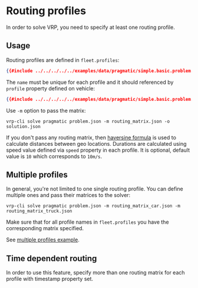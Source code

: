 # Routing profiles

In order to solve VRP, you need to specify at least one routing profile.


## Usage

Routing profiles are defined in `fleet.profiles`:

```json
{{#include ../../../../../examples/data/pragmatic/simple.basic.problem.json:133:138}}
```

The `name` must be unique for each profile and it should referenced by `profile` property defined on vehicle:

```json
{{#include ../../../../../examples/data/pragmatic/simple.basic.problem.json:104}}
```

Use `-m` option to pass the matrix:

    vrp-cli solve pragmatic problem.json -m routing_matrix.json -o solution.json

If you don't pass any routing matrix, then [haversine formula](https://en.wikipedia.org/wiki/Haversine_formula) is used to
calculate distances between geo locations. Durations are calculated using speed value defined via `speed` property in
each profile. It is optional, default value is `10` which corresponds to `10m/s`.


## Multiple profiles

In general, you're not limited to one single routing profile. You can define multiple ones and pass their matrices
to the solver:

    vrp-cli solve pragmatic problem.json -m routing_matrix_car.json -m routing_matrix_truck.json

Make sure that for all profile names in `fleet.profiles` you have the corresponding matrix specified.

See [multiple profiles example](../../../examples/pragmatic/basics/profiles.md).


## Time dependent routing

In order to use this feature, specify more than one routing matrix for each profile with timestamp property set.

